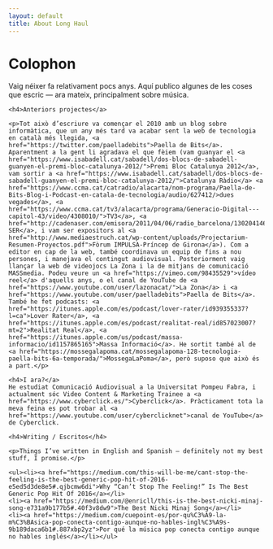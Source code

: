 ```yaml
---
layout: default
title: About Long Haul
---
```


<div class="post">
	<h1 class="pageTitle">Colophon</h1>
	<p class="intro">Vaig néixer fa relativament pocs anys. Aquí publico algunes de les coses que escric — ara mateix, principalment sobre música.</p>
	
	<h4>Anteriors projectes</a>

	<p>Tot això d’escriure va començar el 2010 amb un blog sobre informàtica, que un any més tard va acabar sent la web de tecnologia en català més llegida, <a href="https://twitter.com/paelladebits">Paella de Bits</a>. Aparentment a la gent li agradava el que fèiem (vam guanyar el <a href="https://www.isabadell.cat/sabadell/dos-blocs-de-sabadell-guanyen-el-premi-bloc-catalunya-2012/">Premi Bloc Catalunya 2012</a>, vam sortir a <a href="https://www.isabadell.cat/sabadell/dos-blocs-de-sabadell-guanyen-el-premi-bloc-catalunya-2012/">Catalunya Ràdio</a> <a href="https://www.ccma.cat/catradio/alacarta/nom-programa/Paella-de-Bits-Blog-i-Podcast-en-catala-de-tecnologia/audio/627412/>dues vegades</a>, <a href="https://www.ccma.cat/tv3/alacarta/programa/Generacio-Digital---capitol-43/video/4308010/">TV3</a>, <a href="http://cadenaser.com/emisora/2011/04/06/radio_barcelona/1302041467_850215.html>Cadena SER</a>, i vam ser expositors al <a href="http://www.mediaestruch.cat/wp-content/uploads/Projectarium-Resumen-Proyectos.pdf">Fòrum IMPULSA-Príncep de Girona</a>). Com a editor en cap de la web, també coordinava un equip de fins a nou persones, i manejava el contingut audiovisual. Posteriorment vaig llançar la web de videojocs La Zona i la de mitjans de comunicació MASSmedia. Podeu veure un <a href="https://vimeo.com/98435529">vídeo reel</a> d'aquells anys, o el canal de YouTube de <a href="https://www.youtube.com/user/lazonacat/">La Zona</a> i <a href="https://www.youtube.com/user/paelladebits">Paella de Bits</a>. També he fet podcasts: <a href="https://itunes.apple.com/es/podcast/lover-rater/id939355337?l=ca">Lover Rater</a>, <a href="https://itunes.apple.com/es/podcast/realitat-real/id857023007?mt=2">Realitat Real</a>, <a href="https://itunes.apple.com/us/podcast/massa-informacio/id1157865165">Massa Informació</a>. He sortit també al de <a href="https://mossegalapoma.cat/mossegalapoma-128-tecnologia-paella-bits-6a-temporada/">MossegaLaPoma</a>, però suposo que això és a part.</p>
	
	<h4>I ara?</a>
	He estudiat Comunicació Audiovisual a la Universitat Pompeu Fabra, i actualment sóc Video Content & Marketing Trainee a <a href="https://www.cyberclick.es/">Cyberclick</a>. Pràcticament tota la meva feina es pot trobar al <a href="https://www.youtube.com/user/cyberclicknet">canal de YouTube</a> de Cyberclick.

	<h4>Writing / Escritos</h4>

	<p>Things I’ve written in English and Spanish — definitely not my best stuff, I promise.</p>

	<ul><li><a href="https://medium.com/this-will-be-me/cant-stop-the-feeling-is-the-best-generic-pop-hit-of-2016-e5ed5d3de8e5#.qjbcmw6di">Why “Can’t Stop The Feeling!” Is The Best Generic Pop Hit Of 2016</a></li>
	<li><a href="https://medium.com/@enricll/this-is-the-best-nicki-minaj-song-e731a9b177b5#.40f3v8dw9">The Best Nicki Minaj Song</a></li>
	<li><a href="https://medium.com/cuepoint-es/por-qu%C3%A9-la-m%C3%BAsica-pop-conecta-contigo-aunque-no-hables-ingl%C3%A9s-9b189daca6b1#.887xbp2yz">Por qué la música pop conecta contigo aunque no hables inglés</a></li></ul>
</div>
